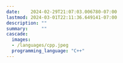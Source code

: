 ```yaml
---
date:    2024-02-29T21:07:03.006780-07:00
lastmod: 2024-03-01T22:11:36.649141-07:00
description: ""
summary:     ""
cascade:
  images:
  - /languages/cpp.jpeg
  programming_language: "C++"
---
```

